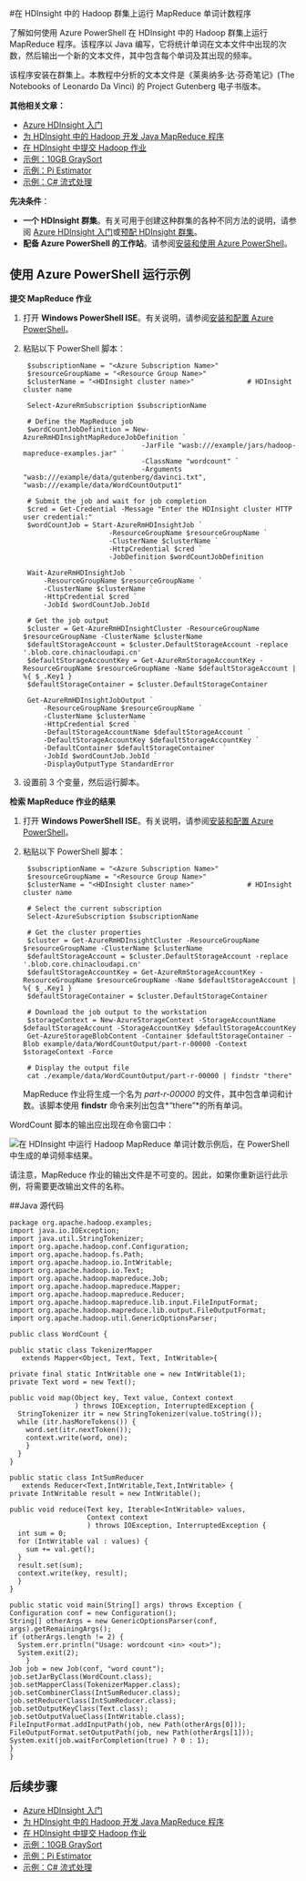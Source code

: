 <properties
	pageTitle="HDInsight 中的 Hadoop MapReduce 单词计数示例 | Windows Azure"
	description="在 HDInsight 中的 Hadoop 群集上运行 MapReduce 单词计数示例。该程序用 Java 编写，将会统计单词在文本文件中出现的次数。"
	editor="cgronlun"
	manager="paulettm"
	services="hdinsight"
	documentationCenter=""
	tags="azure-portal"
	authors="mumian"/>

<tags
	ms.service="hdinsight"
	ms.date="10/15/2015"
	wacn.date="11/27/2015"/>

#在 HDInsight 中的 Hadoop 群集上运行 MapReduce 单词计数程序

了解如何使用 Azure PowerShell 在 HDInsight 中的 Hadoop 群集上运行 MapReduce 程序。该程序以 Java 编写，它将统计单词在文本文件中出现的次数，然后输出一个新的文本文件，其中包含每个单词及其出现的频率。

该程序安装在群集上。本教程中分析的文本文件是《莱奥纳多·达·芬奇笔记》(The Notebooks of Leonardo Da Vinci) 的 Project Gutenberg 电子书版本。

**其他相关文章：**

* [Azure HDInsight 入门][hdinsight-get-started]
* [为 HDInsight 中的 Hadoop 开发 Java MapReduce 程序](/documentation/articles/hdinsight-develop-deploy-java-mapreduce)
* [在 HDInsight 中提交 Hadoop 作业](/documentation/articles/hdinsight-submit-hadoop-jobs-programmatically)
* [示例：10GB GraySort][hdinsight-sample-10gb-graysort]
* [示例：Pi Estimator][hdinsight-sample-pi-estimator]
* [示例：C# 流式处理][hdinsight-sample-cs-streaming]

**先决条件**：

- **一个 HDInsight 群集**。有关可用于创建这种群集的各种不同方法的说明，请参阅 [Azure HDInsight 入门][hdinsight-get-started]或[预配 HDInsight 群集](/documentation/articles/hdinsight-provision-clusters)。
- **配备 Azure PowerShell 的工作站**。请参阅[安装和使用 Azure PowerShell](/documentation/articles/install-configure-powershell)。

<a id="run-sample"></a>
## 使用 Azure PowerShell 运行示例

**提交 MapReduce 作业**

1. 打开 **Windows PowerShell ISE**。有关说明，请参阅[安装和配置 Azure PowerShell][powershell-install-configure]。
2. 粘贴以下 PowerShell 脚本：

		$subscriptionName = "<Azure Subscription Name>"
		$resourceGroupName = "<Resource Group Name>"
		$clusterName = "<HDInsight cluster name>"             # HDInsight cluster name
		
		Select-AzureRmSubscription $subscriptionName
		
		# Define the MapReduce job
		$wordCountJobDefinition = New-AzureRmHDInsightMapReduceJobDefinition `
									-JarFile "wasb:///example/jars/hadoop-mapreduce-examples.jar" `
									-ClassName "wordcount" `
									-Arguments "wasb:///example/data/gutenberg/davinci.txt", "wasb:///example/data/WordCountOutput1"
		
		# Submit the job and wait for job completion
		$cred = Get-Credential -Message "Enter the HDInsight cluster HTTP user credential:" 
		$wordCountJob = Start-AzureRmHDInsightJob `
							-ResourceGroupName $resourceGroupName `
							-ClusterName $clusterName `
							-HttpCredential $cred `
							-JobDefinition $wordCountJobDefinition 
		
		Wait-AzureRmHDInsightJob `
			-ResourceGroupName $resourceGroupName `
			-ClusterName $clusterName `
			-HttpCredential $cred `
			-JobId $wordCountJob.JobId 
		
		# Get the job output
		$cluster = Get-AzureRmHDInsightCluster -ResourceGroupName $resourceGroupName -ClusterName $clusterName
		$defaultStorageAccount = $cluster.DefaultStorageAccount -replace '.blob.core.chinacloudapi.cn'
		$defaultStorageAccountKey = Get-AzureRmStorageAccountKey -ResourceGroupName $resourceGroupName -Name $defaultStorageAccount |  %{ $_.Key1 }
		$defaultStorageContainer = $cluster.DefaultStorageContainer
		
		Get-AzureRmHDInsightJobOutput `
			-ResourceGroupName $resourceGroupName `
			-ClusterName $clusterName `
			-HttpCredential $cred `
			-DefaultStorageAccountName $defaultStorageAccount `
			-DefaultStorageAccountKey $defaultStorageAccountKey `
			-DefaultContainer $defaultStorageContainer  `
			-JobId $wordCountJob.JobId `
			-DisplayOutputType StandardError

3. 设置前 3 个变量，然后运行脚本。
		
**检索 MapReduce 作业的结果**

1. 打开 **Windows PowerShell ISE**。有关说明，请参阅[安装和配置 Azure PowerShell][powershell-install-configure]。
2. 粘贴以下 PowerShell 脚本：

		$subscriptionName = "<Azure Subscription Name>"
		$resourceGroupName = "<Resource Group Name>"
		$clusterName = "<HDInsight cluster name>"             # HDInsight cluster name

		# Select the current subscription
		Select-AzureSubscription $subscriptionName
		
		# Get the cluster properties
		$cluster = Get-AzureRmHDInsightCluster -ResourceGroupName $resourceGroupName -ClusterName $clusterName
		$defaultStorageAccount = $cluster.DefaultStorageAccount -replace '.blob.core.chinacloudapi.cn'
		$defaultStorageAccountKey = Get-AzureRmStorageAccountKey -ResourceGroupName $resourceGroupName -Name $defaultStorageAccount |  %{ $_.Key1 }
		$defaultStorageContainer = $cluster.DefaultStorageContainer
		
		# Download the job output to the workstation
		$storageContext = New-AzureStorageContext -StorageAccountName $defaultStorageAccount -StorageAccountKey $defaultStorageAccountKey 
		Get-AzureStorageBlobContent -Container $defaultStorageContainer -Blob example/data/WordCountOutput/part-r-00000 -Context $storageContext -Force
		
		# Display the output file
		cat ./example/data/WordCountOutput/part-r-00000 | findstr "there"

	MapReduce 作业将生成一个名为 *part-r-00000* 的文件，其中包含单词和计数。该脚本使用 **findstr** 命令来列出包含*“there”*的所有单词。

WordCount 脚本的输出应出现在命令窗口中：

![在 HDInsight 中运行 Hadoop MapReduce 单词计数示例后，在 PowerShell 中生成的单词频率结果。][image-hdi-sample-wordcount-output]

请注意，MapReduce 作业的输出文件是不可变的。因此，如果你重新运行此示例，将需要更改输出文件的名称。

<a id="java-code"></a>
##Java 源代码

	package org.apache.hadoop.examples;
	import java.io.IOException;
	import java.util.StringTokenizer;
	import org.apache.hadoop.conf.Configuration;
	import org.apache.hadoop.fs.Path;
	import org.apache.hadoop.io.IntWritable;
	import org.apache.hadoop.io.Text;
	import org.apache.hadoop.mapreduce.Job;
	import org.apache.hadoop.mapreduce.Mapper;
	import org.apache.hadoop.mapreduce.Reducer;
	import org.apache.hadoop.mapreduce.lib.input.FileInputFormat;
	import org.apache.hadoop.mapreduce.lib.output.FileOutputFormat;
	import org.apache.hadoop.util.GenericOptionsParser;

	public class WordCount {

  	public static class TokenizerMapper
       extends Mapper<Object, Text, Text, IntWritable>{

    private final static IntWritable one = new IntWritable(1);
    private Text word = new Text();

    public void map(Object key, Text value, Context context
                    ) throws IOException, InterruptedException {
      StringTokenizer itr = new StringTokenizer(value.toString());
      while (itr.hasMoreTokens()) {
        word.set(itr.nextToken());
        context.write(word, one);
      	}
      }
  	}

  	public static class IntSumReducer
       extends Reducer<Text,IntWritable,Text,IntWritable> {
    private IntWritable result = new IntWritable();

    public void reduce(Text key, Iterable<IntWritable> values,
                       Context context
                       ) throws IOException, InterruptedException {
      int sum = 0;
      for (IntWritable val : values) {
        sum += val.get();
      }
      result.set(sum);
      context.write(key, result);
      }
  	}

  	public static void main(String[] args) throws Exception {
    Configuration conf = new Configuration();
    String[] otherArgs = new GenericOptionsParser(conf, args).getRemainingArgs();
    if (otherArgs.length != 2) {
      System.err.println("Usage: wordcount <in> <out>");
      System.exit(2);
    	}
    Job job = new Job(conf, "word count");
    job.setJarByClass(WordCount.class);
    job.setMapperClass(TokenizerMapper.class);
    job.setCombinerClass(IntSumReducer.class);
    job.setReducerClass(IntSumReducer.class);
    job.setOutputKeyClass(Text.class);
    job.setOutputValueClass(IntWritable.class);
    FileInputFormat.addInputPath(job, new Path(otherArgs[0]));
    FileOutputFormat.setOutputPath(job, new Path(otherArgs[1]));
    System.exit(job.waitForCompletion(true) ? 0 : 1);
  	}
  	}

## 后续步骤
<a id="next-steps"></a>

* [Azure HDInsight 入门][hdinsight-get-started]
* [为 HDInsight 中的 Hadoop 开发 Java MapReduce 程序](/documentation/articles/hdinsight-develop-deploy-java-mapreduce)
* [在 HDInsight 中提交 Hadoop 作业](/documentation/articles/hdinsight-submit-hadoop-jobs-programmatically)
* [示例：10GB GraySort][hdinsight-sample-10gb-graysort]
* [示例：Pi Estimator][hdinsight-sample-pi-estimator]
* [示例：C# 流式处理][hdinsight-sample-cs-streaming]

[hdinsight-sample-10gb-graysort]: /documentation/articles/hdinsight-sample-10gb-graysort
[hdinsight-sample-pi-estimator]: /documentation/articles/hdinsight-sample-pi-estimator
[hdinsight-sample-cs-streaming]: /documentation/articles/hdinsight-sample-csharp-streaming


[hdinsight-use-hive]: /documentation/articles/hdinsight-use-hive
[hdinsight-use-pig]: /documentation/articles/hdinsight-use-pig

[hdinsight-get-started]: /documentation/articles/hdinsight-get-started

[powershell-install-configure]: /documentation/articles/install-configure-powershell

[image-hdi-sample-wordcount-output]: ./media/hdinsight-sample-wordcount/HDI.Sample.WordCount.Output.png

<!---HONumber=82-->